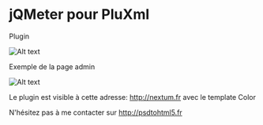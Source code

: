 jQMeter pour PluXml
=========
Plugin

![Alt text](http://nextum.fr/jqmeter.png)

Exemple de la page admin

![Alt text](http://nextum.fr/jqmeter_admin.png)

Le plugin est visible à cette adresse: http://nextum.fr avec le template Color


N'hésitez pas à me contacter sur http://psdtohtml5.fr
